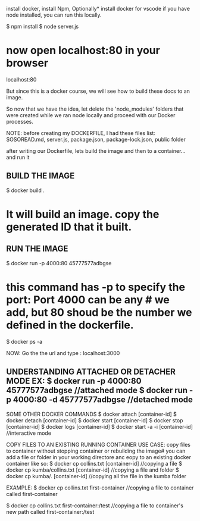 install docker, install Npm, Optionally* install docker for vscode
if you have node installed, you can run this locally.

$ npm install
$ node server.js 

# now open localhost:80 in your browser
   localhost:80

But since this is a docker course, we will see how to build these docs to an image.

So now that we have the idea, let delete the 'node_modules' folders that were created while we ran node locally and proceed with our Docker processes.

NOTE: before creating my DOCKERFILE, I had these files list: SOSOREAD.md, server.js, package.json, package-lock.json, public folder


after writing our Dockerfile, lets build the image and then to a container... and run it

## BUILD THE IMAGE
$ docker build .
# It will build an image. copy the generated ID that it built.

## RUN THE IMAGE
$ docker run -p 4000:80 45777577adbgse
# this command has -p to specify the port: Port 4000 can be any # we add, but 80 shoud be the number we defined in the dockerfile.

$ docker ps -a 

NOW: Go the the url and type : localhost:3000


UNDERSTANDING ATTACHED OR DETACHER MODE
EX:
$ docker run -p 4000:80 45777577adbgse     //attached mode
$ docker run -p 4000:80 -d 45777577adbgse  //detached mode
---
SOME OTHER DOCKER COMMANDS
$ docker attach [container-id]
$ docker detach [container-id]
$ docker start [container-id]
$ docker stop [container-id]
$ docker logs [container-id]
$ docker start -a -i [container-id]   //interactive mode

COPY FILES TO AN EXISTING RUNNING CONTAINER
USE CASE: copy files to container without stopping container or rebuilding the image# you can add a file or folder in your working directore anc eopy to an existing docker container like so:
$ docker cp collins.txt [container-id]    //copying a file
$ docker cp kumba/collins.txt [container-id]    //copying a file and folder
$ docker cp kumba/. [container-id]    //copying all the file in the kumba folder

EXAMPLE:
$ docker cp collins.txt first-container    //copying a file to container called first-container 

$ docker cp collins.txt first-container:/test    //copying a file to container's new path called first-container:/test







